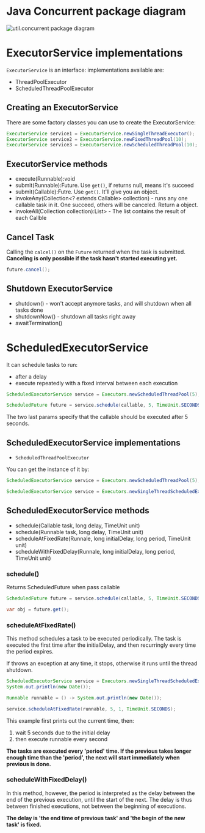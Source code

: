 # Java Concurrent package diagram

![util.concurrent package diagram](https://www.uml-diagrams.org/examples/java-7-concurrent-executors-uml-class-diagram-example.png) 

# ExecutorService implementations

`ExecutorService` is an interface: implementations available are:

- ThreadPoolExecutor
- ScheduledThreadPoolExecutor

## Creating an ExecutorService

There are some factory classes you can use to create the ExecutorService:
```java
ExecutorService service1 = ExecutorService.newSingleThreadExecutor();
ExecutorService service2 = ExecutorService.newFixedThreadPool(10);
ExecutorService service3 = ExecutorService.newScheduledThreadPool(10);
```

## ExecutorService methods

- execute(Runnable):void
- submit(Runnable):Future. Use `get()`, if returns null, means it's succeed
- submit(Callable):Futre. Use `get()`. It'll give you an object.
- invokeAny(Collection<? extends Callable> collection) - runs any one callable task in it. One succeed, others will be canceled. Return a object.
- invokeAll(Collection<? extends Callable> collection):List<Future<?>> - The list contains the result of each Callble

## Cancel Task

Calling the `calcel()` on the `Future` returned when the task is submitted. **Canceling is only possible if the task hasn't started executing yet.** 

```java
future.cancel();
```

## Shutdown ExecutorService

- shutdown() - won't accept anymore tasks, and will shutdown when all tasks done
- shutdownNow() - shutdown all tasks right away
- awaitTermination()

# ScheduledExecutorService

It can schedule tasks to run:

- after a delay
- execute repeatedly with a fixed interval between each execution

```java
ScheduledExecutorService service = Executors.newScheduledThreadPool(5);

ScheduledFuture future = service.schedule(callable, 5, TimeUnit.SECONDS)
```

The two last params specify that the callable should be executed after 5 seconds.

## ScheduledExecutorService implementations

- `ScheduledThreadPoolExecutor`

You can get the instance of it by:

```java
ScheduledExecutorService service = Executors.newScheduledThreadPool(5);

ScheduledExecutorService service = Executors.newSingleThreadScheduledExecutor();
```

## ScheduledExecutorService methods

- schedule(Callable task, long delay, TimeUnit unit)
- schedule(Runnable task, long delay, TimeUnit unit)
- scheduleAtFixedRate(Runnale, long initialDelay, long period, TimeUnit unit)
- scheduleWithFixedDelay(Runnale, long initialDelay, long period, TimeUnit unit)

### schedule()

Returns ScheduledFuture when pass callable
```java
ScheduledFuture future = service.schedule(callable, 5, TimeUnit.SECONDS);

var obj = future.get();
```

### scheduleAtFixedRate()

This method schedules a task to be executed periodically. The task is executed the first time after the initialDelay, and then recurringly every time the period expires.

If throws an exception at any time, it stops, otherwise it runs until the thread shutdown.

```java
ScheduledExecutorService service = Executors.newSingleThreadScheduledExecutor();
System.out.println(new Date());

Runnable runnable = () -> System.out.println(new Date());

service.scheduleAtFixedRate(runnable, 5, 1, TimeUnit.SECONDS);
```

This example first prints out the current time, then:
1. wait 5 seconds due to the initial delay
2. then execute runnable every second

**The tasks are executed every 'period' time. If the previous takes longer enough time than the 'period', the next will start immediately when previous is done.** 

### scheduleWithFixedDelay()

In this method, however, the period is interpreted as the delay between the end of the previous execution, until the start of the next. The delay is thus between finished executions, not between the beginning of executions.

**The delay is 'the end time of previous task' and 'the begin of the new task' is fixed.** 
